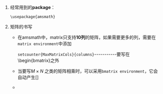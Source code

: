 1.  经常用到的**package**：

    `\usepackage{amsmath}`
2.  矩阵的书写

    - 在amsmath中，matrix只支持**10列**的矩阵，如果需要更多的列，需要在`matrix environment`中添加

      `setcounter{MaxMatrixCols}{columns}`-----------要写在\begin{bmatrix}之外

    - 当要写$M\times N$ 之类的矩阵相乘时，可以采用`bmatrix environment`，它会自动产生$[ ]$

    - ​

    ​

    ​

    ​